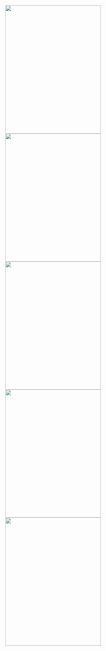 <p align="start">
  <img src="https://github.com/user-attachments/assets/21ee6a89-d76e-4ff9-b330-47c8318e897b" width="300" height="400" />
  <img src="https://github.com/user-attachments/assets/3648fb1e-a9a6-494d-ae3a-e4b579dd3b11" width="300" height="400" />
  <img src="https://github.com/user-attachments/assets/f5fdee1e-7d23-4870-83a1-cf5fc488c697" width="300" height="400" />
  <img src="https://github.com/user-attachments/assets/e023df0f-c561-40ea-b867-16b6d31bcfd1" width="300" height="400" />
  <img src="https://github.com/user-attachments/assets/2cce29c5-a129-414a-aa66-b996b3aec648" width="300" height="400" />
</p>
